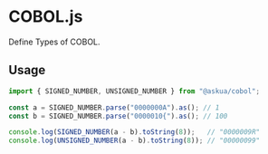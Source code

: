 # COBOL.js

Define Types of COBOL.

## Usage

```ts
import { SIGNED_NUMBER, UNSIGNED_NUMBER } from "@askua/cobol";

const a = SIGNED_NUMBER.parse("0000000A").as(); // 1
const b = SIGNED_NUMBER.parse("0000010{").as(); // 100

console.log(SIGNED_NUMBER(a - b).toString(8));   // "0000009R"
console.log(UNSIGNED_NUMBER(a - b).toString(8)); // "00000099"
```
